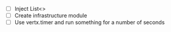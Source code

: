 - [ ] Inject List<>
- [ ] Create infrastructure module
- [ ] Use vertx.timer and run something for a number of seconds
